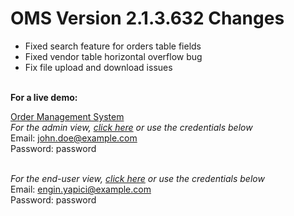 # OMS Version 2.1.3.632 Changes
- Fixed search feature for orders table fields
- Fixed vendor table horizontal overflow bug
- Fix file upload and download issues<br><br>

<b>For a live demo:</b>

<a href="http://oms.yapici.com">Order Management System</a><br>
<i>For the admin view, <a href="http://oms.yapici.net/admin">click here</a> or use the credentials below</i><br>
Email: john.doe@example.com<br>
Password: password<br><br>

<i>For the end-user view, <a href="http://oms.yapici.net/enduser">click here</a> or use the credentials below</i><br>
Email: engin.yapici@example.com<br>
Password: password
